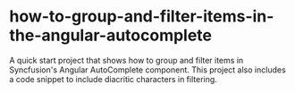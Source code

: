 # how-to-group-and-filter-items-in-the-angular-autocomplete
A quick start project that shows how to group and filter items in Syncfusion's Angular AutoComplete component. This project also includes a code snippet to include diacritic characters in filtering.
